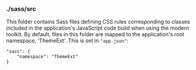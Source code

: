 ### ./sass/src

This folder contains Sass files defining CSS rules corresponding to classes
included in the application's JavaScript code build when using the modern toolkit.
By default, files in this folder are mapped to the application's root namespace, 'ThemeExt'.
This is set in `"app.json"`:

    "sass": {
        "namespace": "ThemeExt"
    }